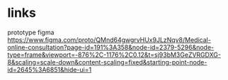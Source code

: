 # links 
prototype figma 
https://www.figma.com/proto/QMnd64gwgrvHUx9JLzNqv8/Medical-online-consultation?page-id=191%3A358&node-id=2379-5296&node-type=frame&viewport=-876%2C-1176%2C0.12&t=sj93bM3GeZVRGDXG-8&scaling=scale-down&content-scaling=fixed&starting-point-node-id=2645%3A6851&hide-ui=1
